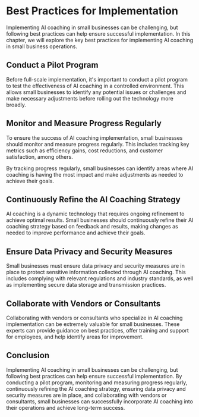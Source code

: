 Best Practices for Implementation
========================================================================================

Implementing AI coaching in small businesses can be challenging, but following best practices can help ensure successful implementation. In this chapter, we will explore the key best practices for implementing AI coaching in small business operations.

Conduct a Pilot Program
-----------------------

Before full-scale implementation, it's important to conduct a pilot program to test the effectiveness of AI coaching in a controlled environment. This allows small businesses to identify any potential issues or challenges and make necessary adjustments before rolling out the technology more broadly.

Monitor and Measure Progress Regularly
--------------------------------------

To ensure the success of AI coaching implementation, small businesses should monitor and measure progress regularly. This includes tracking key metrics such as efficiency gains, cost reductions, and customer satisfaction, among others.

By tracking progress regularly, small businesses can identify areas where AI coaching is having the most impact and make adjustments as needed to achieve their goals.

Continuously Refine the AI Coaching Strategy
--------------------------------------------

AI coaching is a dynamic technology that requires ongoing refinement to achieve optimal results. Small businesses should continuously refine their AI coaching strategy based on feedback and results, making changes as needed to improve performance and achieve their goals.

Ensure Data Privacy and Security Measures
-----------------------------------------

Small businesses must ensure data privacy and security measures are in place to protect sensitive information collected through AI coaching. This includes complying with relevant regulations and industry standards, as well as implementing secure data storage and transmission practices.

Collaborate with Vendors or Consultants
---------------------------------------

Collaborating with vendors or consultants who specialize in AI coaching implementation can be extremely valuable for small businesses. These experts can provide guidance on best practices, offer training and support for employees, and help identify areas for improvement.

Conclusion
----------

Implementing AI coaching in small businesses can be challenging, but following best practices can help ensure successful implementation. By conducting a pilot program, monitoring and measuring progress regularly, continuously refining the AI coaching strategy, ensuring data privacy and security measures are in place, and collaborating with vendors or consultants, small businesses can successfully incorporate AI coaching into their operations and achieve long-term success.
